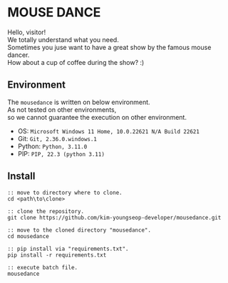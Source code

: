 # MOUSE DANCE

Hello, visitor! <br>
We totally understand what you need. <br>
Sometimes you juse want to have a great show by the famous mouse dancer. <br>
How about a cup of coffee during the show? :) <br>

## Environment
The `mousedance` is written on below environment. <br>
As not tested on other environments, <br>
so we cannot guarantee the execution on other environment. <br>

- OS: `Microsoft Windows 11 Home, 10.0.22621 N/A Build 22621`
- Git: `Git, 2.36.0.windows.1`
- Python: `Python, 3.11.0`
- PIP: `PIP, 22.3 (python 3.11)`

## Install
```
:: move to directory where to clone.
cd <path\to\clone>

:: clone the repository.
git clone https://github.com/kim-youngseop-developer/mousedance.git

:: move to the cloned directory "mousedance".
cd mousedance

:: pip install via "requirements.txt".
pip install -r requirements.txt

:: execute batch file.
mousedance
```